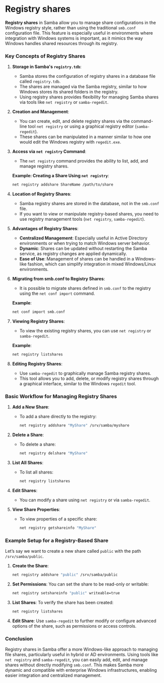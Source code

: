 # Registry shares
**Registry shares** in Samba allow you to manage share configurations in the Windows registry style, rather than using the traditional `smb.conf` configuration file. This feature is especially useful in environments where integration with Windows systems is important, as it mimics the way Windows handles shared resources through its registry.

### Key Concepts of Registry Shares

1. **Storage in Samba's `registry.tdb`**:
   - Samba stores the configuration of registry shares in a database file called `registry.tdb`.
   - The shares are managed via the Samba registry, similar to how Windows stores its shared folders in the registry.
   - Using registry shares provides flexibility for managing Samba shares via tools like `net registry` or `samba-regedit`.

2. **Creation and Management**:
   - You can create, edit, and delete registry shares via the command-line tool `net registry` or using a graphical registry editor (`samba-regedit`).
   - These shares can be manipulated in a manner similar to how one would edit the Windows registry with `regedit.exe`.
   
3. **Access via `net registry` Command**:
   - The `net registry` command provides the ability to list, add, and manage registry shares.
   
   **Example: Creating a Share Using `net registry`**:
   ```bash
   net registry addshare ShareName /path/to/share
   ```

4. **Location of Registry Shares**:
   - Samba registry shares are stored in the database, not in the `smb.conf` file.
   - If you want to view or manipulate registry-based shares, you need to use registry management tools (`net registry`, `samba-regedit`).

5. **Advantages of Registry Shares**:
   - **Centralized Management**: Especially useful in Active Directory environments or when trying to match Windows server behavior.
   - **Dynamic**: Shares can be updated without restarting the Samba service, as registry changes are applied dynamically.
   - **Ease of Use**: Management of shares can be handled in a Windows-like fashion, which can simplify integration in mixed Windows/Linux environments.

6. **Migrating from smb.conf to Registry Shares**:
   - It is possible to migrate shares defined in `smb.conf` to the registry using the `net conf import` command.
   
   **Example**:
   ```bash
   net conf import smb.conf
   ```

7. **Viewing Registry Shares**:
   - To view the existing registry shares, you can use `net registry` or `samba-regedit`.

   **Example**:
   ```bash
   net registry listshares
   ```

8. **Editing Registry Shares**:
   - Use `samba-regedit` to graphically manage Samba registry shares.
   - This tool allows you to add, delete, or modify registry shares through a graphical interface, similar to the Windows `regedit` tool.

### Basic Workflow for Managing Registry Shares

1. **Add a New Share**:
   - To add a share directly to the registry:
     ```bash
     net registry addshare "MyShare" /srv/samba/myshare
     ```

2. **Delete a Share**:
   - To delete a share:
     ```bash
     net registry delshare "MyShare"
     ```

3. **List All Shares**:
   - To list all shares:
     ```bash
     net registry listshares
     ```

4. **Edit Shares**:
   - You can modify a share using `net registry` or via `samba-regedit`.

5. **View Share Properties**:
   - To view properties of a specific share:
     ```bash
     net registry getshareinfo "MyShare"
     ```

### Example Setup for a Registry-Based Share

Let’s say we want to create a new share called `public` with the path `/srv/samba/public`.

1. **Create the Share**:
   ```bash
   net registry addshare "public" /srv/samba/public
   ```

2. **Set Permissions**:
   You can set the share to be read-only or writable:
   ```bash
   net registry setshareinfo "public" writeable=true
   ```

3. **List Shares**:
   To verify the share has been created:
   ```bash
   net registry listshares
   ```

4. **Edit Share**:
   Use `samba-regedit` to further modify or configure advanced options of the share, such as permissions or access controls.

### Conclusion

Registry shares in Samba offer a more Windows-like approach to managing file shares, particularly useful in hybrid or AD environments. Using tools like `net registry` and `samba-regedit`, you can easily add, edit, and manage shares without directly modifying `smb.conf`. This makes Samba more dynamic and compatible with enterprise Windows infrastructures, enabling easier integration and centralized management.
